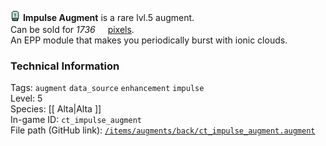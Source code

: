 ![ ](https://raw.githubusercontent.com/Ceterai/Enternia/main/items/augments/back/ct_impulse_augment.png) **Impulse Augment** is a rare lvl.5 augment.  
Can be sold for *1736* <img src="https://starbounder.org/mediawiki/images/2/21/Pixel.png" width="12" height="16"/> [pixels](https://starbounder.org/Pixel).  
An EPP module that makes you periodically burst with ionic clouds.

### Technical Information

Tags: `augment` `data_source` `enhancement` `impulse`  
Level: 5  
Species: [[ Alta|Alta ]]  
In-game ID: `ct_impulse_augment`  
File path (GitHub link): [`/items/augments/back/ct_impulse_augment.augment`](https://github.com/Ceterai/Enternia/blob/main/items/augments/back/ct_impulse_augment.augment)
